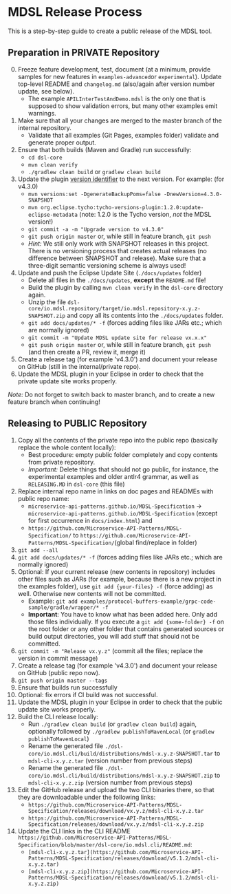 # MDSL Release Process

This is a step-by-step guide to create a public release of the MDSL tool.

## Preparation in PRIVATE Repository

0. Freeze feature development, test, document (at a minimum, provide samples for new features in `examples-advanced`or `experimental`). Update top-level README and `changelog.md` (also/again after version number update, see below).
   * The example `APILInterTestAndDemo.mdsl` is the only one that is supposed to show validation errors, but many other examples emit warnings.
1. Make sure that all your changes are merged to the master branch of the internal repository.
   * Validate that all examples (Git Pages, examples folder) validate and generate proper output.
2. Ensure that both builds (Maven and Gradle) run successfully:
   * `cd dsl-core`
   * `mvn clean verify` 
   * `./gradlew clean build` or `gradlew clean build` <!-- (note: remove `clean` if there is nothing to clean) -->
3. Update the plugin [version identifier](https://microservice-api-patterns.org/patterns/evolution/VersionIdentifier) to the next version. For example: (for v4.3.0)
   * `mvn versions:set -DgenerateBackupPoms=false -DnewVersion=4.3.0-SNAPSHOT`
   * `mvn org.eclipse.tycho:tycho-versions-plugin:1.2.0:update-eclipse-metadata` (note: 1.2.0 is the Tycho version, *not* the MDSL version!)
   * `git commit -a -m "Upgrade version to v4.3.0"`
   * `git push origin master` or, while still in feature branch, `git push`
   * _Hint:_ We still only work with SNAPSHOT releases in this project. There is no versioning process <!-- check [W] --> that creates actual releases (no difference between SNAPSHOT and release). Make sure that a three-digit semantic versioning scheme is always used!
4. Update and push the Eclipse Update Site (`./docs/updates` folder)
   * Delete all files in the `./docs/updates`, **except**  the `README.md` file!
   * Build the plugin by calling `mvn clean verify` in the `dsl-core` directory again.
   * Unzip the file `dsl-core/io.mdsl.repository/target/io.mdsl.repository-x.y.z-SNAPSHOT.zip` and copy all its contents into the `./docs/updates` folder.
   * `git add docs/updates/* -f` (forces adding files like JARs etc.; which are normally ignored)
   * `git commit -m "Update MDSL update site for release vx.x.x"`
   * `git push origin master` or, while still in feature branch, `git push` (and then create a PR, review it, merge it)
5. Create a release tag (for example 'v4.3.0') and document your release on GitHub (still in the internal/private repo).
6. Update the MDSL plugin in your Eclipse in order to check that the private update site works properly.

*Note:* Do not forget to switch back to master branch, and to create a new feature branch when continuing!


## Releasing to PUBLIC Repository

<!-- * More hints <https://github.com/Microservice-API-Patterns/MDSL-Specification/issues/16> -->

1. Copy all the contents of the private repo into the public repo (basically replace the whole content locally):
   * Best procedure: empty public folder completely and copy contents from private repository. 
   * *Important:* Delete things that should not go public, for instance, the experimental examples and older antlr4 grammar, as well as `RELEASING.MD` in `dsl-core` (this file)
2. Replace internal repo name in links on doc pages and READMEs with public repo name: 
    * `microservice-api-patterns.github.io/MDSL-Specification` -> `microservice-api-patterns.github.io/MDSL-Specification` (except for first occurrence in `docs/index.html`) and 
    * `https://github.com/Microservice-API-Patterns/MDSL-Specification/` to `https://github.com/Microservice-API-Patterns/MDSL-Specification/`(global find/replace in folder)
3. `git add --all`
4. `git add docs/updates/* -f` (forces adding files like JARs etc.; which are normally ignored)
5. Optional: If your current release (new contents in repository) includes other files such as JARs (for example, because there is a new project in the examples folder), use `git add {your-files} -f` (force adding) as well. Otherwise new contents will not be committed.
   * Example: `git add examples/protocol-buffers-example/grpc-code-sample/gradle/wrapper/* -f`
   * **Important**: You have to know what has been added here. Only add those files individually. If you execute a `git add {some-folder} -f` on the root folder or any other folder that contains generated sources or build output directories, you will add stuff that should not be committed.
6. `git commit -m "Release vx.y.z"` (commit all the files; replace the version in commit message)
7. Create a release tag (for example 'v4.3.0') and document your release on GitHub (public repo now).
8. `git push origin master --tags`
9. Ensure that builds run successfully <!-- was: here <https://travis-ci.com/github/Microservice-API-Patterns/MDSL-Specification> -->
10. Optional: fix errors if CI build was not successful.
11. Update the MDSL plugin in your Eclipse in order to check that the public update site works properly.
12. Build the CLI release locally:
    * Run `./gradlew clean build` (or `gradlew clean build`) again, optionally followed by `./gradlew publishToMavenLocal` (or `gradlew publishToMavenLocal`)
    * Rename the generated file `./dsl-core/io.mdsl.cli/build/distributions/mdsl-x.y.z-SNAPSHOT.tar` to `mdsl-cli-x.y.z.tar` (version number from previous steps)
    * Rename the generated file `./dsl-core/io.mdsl.cli/build/distributions/mdsl-x.y.z-SNAPSHOT.zip` to `mdsl-cli-x.y.z.zip` (version number from previous steps)
13. Edit the GitHub release and upload the two CLI binaries there, so that they are downloadable under the following links:
    * `https://github.com/Microservice-API-Patterns/MDSL-Specification/releases/download/vx.y.z/mdsl-cli-x.y.z.tar`
    * `https://github.com/Microservice-API-Patterns/MDSL-Specification/releases/download/vx.y.z/mdsl-cli-x.y.z.zip`
14. Update the CLI links in the CLI README `https://github.com/Microservice-API-Patterns/MDSL-Specification/blob/master/dsl-core/io.mdsl.cli/README.md`:
    * `[mdsl-cli-x.y.z.tar](https://github.com/Microservice-API-Patterns/MDSL-Specification/releases/download/v5.1.2/mdsl-cli-x.y.z.tar)`
    * `[mdsl-cli-x.y.z.zip](https://github.com/Microservice-API-Patterns/MDSL-Specification/releases/download/v5.1.2/mdsl-cli-x.y.z.zip)`

